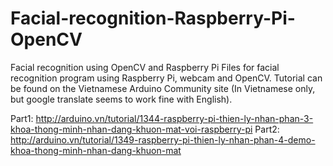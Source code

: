 # Facial-recognition-Raspberry-Pi-OpenCV
Facial recognition using OpenCV and Raspberry Pi
Files for facial recognition program using Raspberry Pi, webcam and OpenCV.
Tutorial can be found on the Vietnamese Arduino Community site (In Vietnamese only, but google translate seems to work fine with English).

Part1: http://arduino.vn/tutorial/1344-raspberry-pi-thien-ly-nhan-phan-3-khoa-thong-minh-nhan-dang-khuon-mat-voi-raspberry-pi
Part2: http://arduino.vn/tutorial/1349-raspberry-pi-thien-ly-nhan-phan-4-demo-khoa-thong-minh-nhan-dang-khuon-mat
